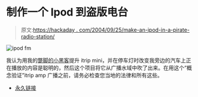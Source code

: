 # 制作一个 Ipod 到盗版电台

> 原文:[https://hackaday . com/2004/09/25/make-an-ipod-in-a-pirate-radio-station/](https://hackaday.com/2004/09/25/make-an-ipod-in-to-a-pirate-radio-station/)

![ipod fm](img/740edc42db0efc8a57e30eb8e067913b.png)

我认为用我的[蹩脚的小黑客](http://www.engadget.com/entry/3597373383872462/)提升 itrip mini，并在停车灯时改变我旁边的汽车上正在播放的内容是聪明的，然后这个项目将它从广播水域中吹了出来。在用这个“概念验证”itrip amp 广播之前，请务必检查您当地的法律和所有这些。

*   [永久链接](http://www.binaryelysium.com/itrip_amp/)